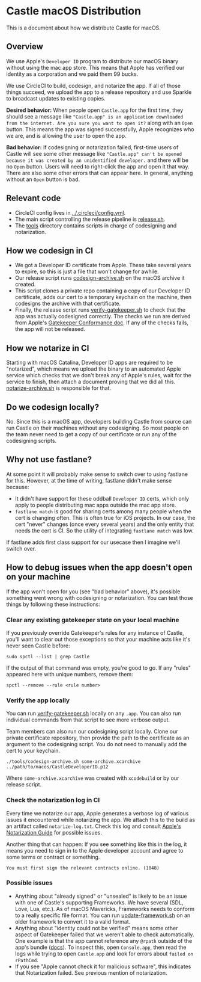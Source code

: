 # Castle macOS Distribution

This is a document about how we distribute Castle for macOS.

## Overview

We use Apple's `Developer ID` program to distribute our macOS binary without using the mac app store. This means that Apple has verified our identity as a corporation and we paid them 99 bucks.

We use CircleCI to build, codesign, and notarize the app. If all of those things succeed, we upload the app to a release repository and use Sparkle to broadcast updates to existing copies.

**Desired behavior:** When people open `Castle.app` for the first time, they should see a message like `"Castle.app" is an application downloaded from the internet. Are you sure you want to open it?` along with an `Open` button. This means the app was signed successfully, Apple recognizes who we are, and is allowing the user to open the app.

**Bad behavior:** If codesigning or notarization failed, first-time users of Castle will see some other message like `"Castle.app" can't be opened because it was created by an unidentified developer.` and there will be no `Open` button. Users will need to right-click the app and open it that way. There are also some other errors that can appear here. In general, anything without an `Open` button is bad.

## Relevant code

- CircleCI config lives in [../.circleci/config.yml](../.circleci/config.yml).
- The main script controlling the release pipeline is [release.sh](release.sh).
- The [tools](./tools) directory contains scripts in charge of codesigning and notarization.

## How we codesign in CI

- We got a Developer ID certificate from Apple. These take several years to expire, so this is just a file that won't change for awhile.
- Our release script runs [codesign-archive.sh](tools/codesign-archive.sh) on the macOS archive it created.
- This script clones a private repo containing a copy of our Developer ID certificate, adds our cert to a temporary keychain on the machine, then codesigns the archive with that certificate.
- Finally, the release script runs [verify-gatekeeper.sh](tools/verify-gatekeeper.sh) to check that the app was actually codesigned correctly. The checks we run are derived from Apple's [Gatekeeper Conformance doc](https://developer.apple.com/library/archive/documentation/Security/Conceptual/CodeSigningGuide/Procedures/Procedures.html#//apple_ref/doc/uid/TP40005929-CH4-TNTAG211). If any of the checks fails, the app will not be released.

## How we notarize in CI

Starting with macOS Catalina, Developer ID apps are required to be "notarized", which means we upload the binary to an automated Apple service which checks that we don't break any of Apple's rules, wait for the service to finish, then attach a document proving that we did all this. [notarize-archive.sh](tools/notarize-archive.sh) is responsible for that.

## Do we codesign locally?

No. Since this is a macOS app, developers building Castle from source can run Castle on their machines without any codesigning. So most people on the team never need to get a copy of our certificate or run any of the codesigning scripts.

## Why not use fastlane?

At some point it will probably make sense to switch over to using fastlane for this. However, at the time of writing, fastlane didn't make sense because:

- It didn't have support for these oddball `Developer ID` certs, which only apply to people distributing mac apps outside the mac app store.
- `fastlane match` is good for sharing certs among many people when the cert is changing often. This is often true for iOS projects. In our case, the cert "never" changes (once every several years) and the only entity that needs the cert is CI. So the utility of integrating `fastlane match` was low.

If fastlane adds first class support for our usecase then I imagine we'll switch over.

## How to debug issues when the app doesn't open on your machine

If the app won't open for you (see "bad behavior" above), it's possible something went wrong with codesigning or notarization. You can test those things by following these instructions:

### Clear any existing gatekeeper state on your local machine

If you previously override Gatekeeper's rules for any instance of Castle, you'll want to clear out those exceptions so that your machine acts like it's never seen Castle before:

```
sudo spctl --list | grep Castle
```

If the output of that command was empty, you're good to go. If any "rules" appeared here with unique numbers, remove them:

```
spctl --remove --rule <rule number>
```

### Verify the app locally

You can run [verify-gatekeeper.sh](tools/verify-gatekeeper.sh) locally on any `.app`. You can also run individual commands from that script to see more verbose output.

Team members can also run our codesigning script locally. Clone our private certificate repository, then provide the path to the certificate as an argument to the codesigning script. You do not need to manually add the cert to your keychain.

```
./tools/codesign-archive.sh some-archive.xcarchive ../path/to/macos/CastleDeveloperID.p12
```

Where `some-archive.xcarchive` was created with `xcodebuild` or by our release script.

### Check the notarization log in CI

Every time we notarize our app, Apple generates a verbose log of various issues it encountered while notarizing the app. We attach this to the build as an artifact called `notarize-log.txt`. Check this log and consult [Apple's Notarization Guide](https://developer.apple.com/documentation/xcode/notarizing_your_app_before_distribution/resolving_common_notarization_issues) for possible issues.

Another thing that can happen: If you see something like this in the log, it means you need to sign in to the Apple developer account and agree to some terms or contract or something.

```
You must first sign the relevant contracts online. (1048)
```

### Possible issues

- Anything about "already signed" or "unsealed" is likely to be an issue with one of Castle's supporting Frameworks. We have several (SDL, Love, Lua, etc.). As of macOS Mavericks, Frameworks needs to conform to a really specific file format. You can run [update-framework.sh](tools/update-framework.sh) on an older framework to convert it to a valid format.
- Anything about "identity could not be verified" means some other aspect of Gatekeeper failed that we weren't able to check automatically. One example is that the app cannot reference any `@rpath` outside of the app's bundle ([docs](https://developer.apple.com/library/archive/documentation/Security/Conceptual/CodeSigningGuide/Procedures/Procedures.html#//apple_ref/doc/uid/TP40005929-CH4-TNTAG211)). To inspect this, open `Console.app`, then read the logs while trying to open `Castle.app` and look for errors about `failed on rPathCmd`.
- If you see "Apple cannot check it for malicious software", this indicates that Notarization failed. See previous mention of notarization.